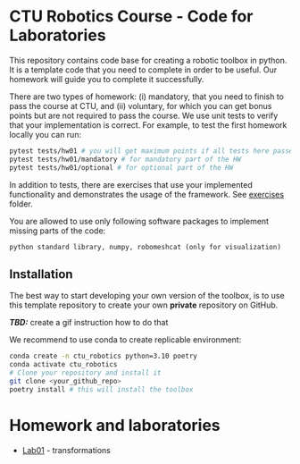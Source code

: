 # CTU Robotics Course - Code for Laboratories 
This repository contains code base for creating a robotic toolbox in python.
It is a template code that you need to complete in order to be useful.
Our homework will guide you to complete it successfully.

There are two types of homework: (i) mandatory, that you need to finish to pass the course at CTU, and (ii) voluntary, for which you can get bonus points but are not required to pass the course.
We use unit tests to verify that your implementation is correct.
For example, to test the first homework locally you can run:

```bash
pytest tests/hw01 # you will get maximum points if all tests here passes
pytest tests/hw01/mandatory # for mandatory part of the HW
pytest tests/hw01/optional # for optional part of the HW
```
In addition to tests, there are exercises that use your implemented functionality and demonstrates the usage of the framework. See [exercises](exercises) folder.

You are allowed to use only following software packages to implement missing parts of the code:
```
python standard library, numpy, robomeshcat (only for visualization) 
```


## Installation
The best way to start developing your own version of the toolbox, is to use this template repository to create your own **private** repository on GitHub.

**_TBD:_** create a gif instruction how to do that

We recommend to use conda to create replicable environment:
```bash
conda create -n ctu_robotics python=3.10 poetry
conda activate ctu_robotics
# Clone your repository and install it
git clone <your_github_repo>
poetry install # this will install the toolbox
```

# Homework and laboratories
- [Lab01](docs/lab01.md) - transformations
